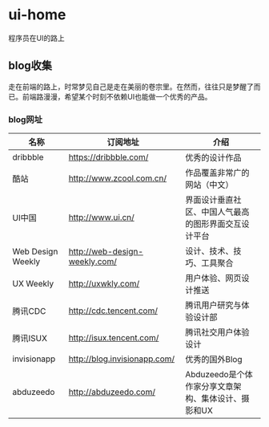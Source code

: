 # ui-home
程序员在UI的路上

## blog收集
走在前端的路上，时常梦见自己是走在美丽的卷宗里。在然而，往往只是梦醒了而已。前端路漫漫，希望某个时刻不依赖UI也能做一个优秀的产品。

### blog网址

|名称 |订阅地址 | 介绍 | 
| ----- | ----- | ------ |
|dribbble|https://dribbble.com/| 优秀的设计作品|
|酷站|http://www.zcool.com.cn/|作品覆盖非常广的网站（中文） |
|UI中国|http://www.ui.cn/|界面设计垂直社区、中国人气最高的图形界面交互设计平台|
|Web Design Weekly| http://web-design-weekly.com/ | 设计、技术、技巧、工具聚合|
|UX Weekly|http://uxwkly.com/|用户体验、网页设计推送|
|腾讯CDC|http://cdc.tencent.com/|腾讯用户研究与体验设计部|
|腾讯ISUX|http://isux.tencent.com/|腾讯社交用户体验设计|
|invisionapp|http://blog.invisionapp.com/|优秀的国外Blog|
|abduzeedo|http://abduzeedo.com/|Abduzeedo是个体作家分享文章架构、集体设计、摄影和UX|